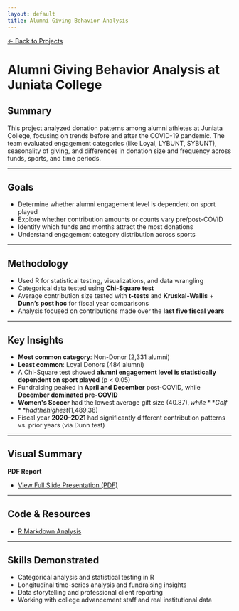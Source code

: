 ```yaml
---
layout: default
title: Alumni Giving Behavior Analysis
---
```


[← Back to Projects](/Projects)

#  Alumni Giving Behavior Analysis at Juniata College

## Summary

This project analyzed donation patterns among alumni athletes at Juniata College, focusing on trends before and after the COVID-19 pandemic. The team evaluated engagement categories (like Loyal, LYBUNT, SYBUNT), seasonality of giving, and differences in donation size and frequency across funds, sports, and time periods.

---

## Goals

- Determine whether alumni engagement level is dependent on sport played
- Explore whether contribution amounts or counts vary pre/post-COVID
- Identify which funds and months attract the most donations
- Understand engagement category distribution across sports

---

## Methodology

- Used R for statistical testing, visualizations, and data wrangling
- Categorical data tested using **Chi-Square test**
- Average contribution size tested with **t-tests** and **Kruskal-Wallis** + **Dunn’s post hoc** for fiscal year comparisons
- Analysis focused on contributions made over the **last five fiscal years**

---

## Key Insights

- **Most common category**: Non-Donor (2,331 alumni)  
- **Least common**: Loyal Donors (484 alumni)
- A Chi-Square test showed **alumni engagement level is statistically dependent on sport played** (p < 0.05)
- Fundraising peaked in **April and December** post-COVID, while **December dominated pre-COVID**
- **Women's Soccer** had the lowest average gift size ($40.87), while **Golf** had the highest ($1,489.38)
- Fiscal year **2020–2021** had significantly different contribution patterns vs. prior years (via Dunn test)

---

## Visual Summary

**PDF Report**  
-  [View Full Slide Presentation (PDF)](https://github.com/Nbutler428/Nbutler428.github.io/blob/main/Projects/alumni-proj/Time%20Trends%20Presentation.pdf)


---

## Code & Resources

-  [R Markdown Analysis](https://github.com/Nbutler428/Nbutler428.github.io/blob/main/Projects/alumni-proj/TimeTrendsCode.Rmd)


---

## Skills Demonstrated

- Categorical analysis and statistical testing in R  
- Longitudinal time-series analysis and fundraising insights  
- Data storytelling and professional client reporting  
- Working with college advancement staff and real institutional data
